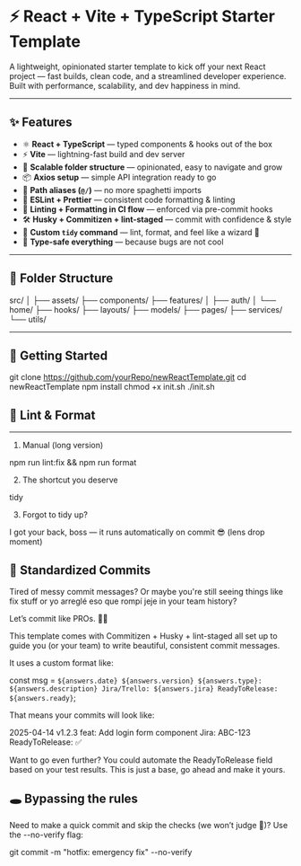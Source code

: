 # ⚡️ React + Vite + TypeScript Starter Template

A lightweight, opinionated starter template to kick off your next React project — fast builds, clean code, and a streamlined developer experience. Built with performance, scalability, and dev happiness in mind.

---

## ✨ Features

- ⚛️ **React + TypeScript** — typed components & hooks out of the box
- ⚡️ **Vite** — lightning-fast build and dev server
- 📁 **Scalable folder structure** — opinionated, easy to navigate and grow
- 📦 **Axios setup** — simple API integration ready to go
- 🔀 **Path aliases (`@/`)** — no more spaghetti imports
- 🧼 **ESLint + Prettier** — consistent code formatting & linting
- 🧪 **Linting + Formatting in CI flow** — enforced via pre-commit hooks
- 🛠 **Husky + Commitizen + lint-staged** — commit with confidence & style
- 🧙 **Custom `tidy` command** — lint, format, and feel like a wizard 🧹
- 🧠 **Type-safe everything** — because bugs are not cool

---

## 📂 Folder Structure

src/
│
├── assets/
├── components/
├── features/
│ ├── auth/
│ └── home/
├── hooks/
├── layouts/
├── models/
├── pages/
├── services/
└── utils/

---

## 🚀 Getting Started

git clone https://github.com/yourRepo/newReactTemplate.git
cd newReactTemplate
npm install
chmod +x init.sh
./init.sh

## 🧼 Lint & Format

---

1. Manual (long version)

npm run lint:fix && npm run format

2. The shortcut you deserve

tidy

3. Forgot to tidy up?

I got your back, boss — it runs automatically on commit 😎
(lens drop moment)

## 💬 Standardized Commits

Tired of messy commit messages? Or maybe you're still seeing things like fix stuff or yo arreglé eso que rompí jeje in your team history?

Let’s commit like PROs. 💼😎

This template comes with Commitizen + Husky + lint-staged all set up to guide you (or your team) to write beautiful, consistent commit messages.

It uses a custom format like:

const msg = `${answers.date} ${answers.version} ${answers.type}: ${answers.description} Jira/Trello: ${answers.jira} ReadyToRelease: ${answers.ready}`;

That means your commits will look like:

2025-04-14 v1.2.3 feat: Add login form component Jira: ABC-123 ReadyToRelease: ✅

Want to go even further? You could automate the ReadyToRelease field based on your test results.
This is just a base, go ahead and make it yours.

## 🕳️ Bypassing the rules

Need to make a quick commit and skip the checks (we won’t judge 👀)?
Use the --no-verify flag:

git commit -m "hotfix: emergency fix" --no-verify

```bash

```
